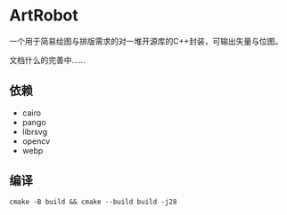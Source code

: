 # ArtRobot

一个用于简易绘图与排版需求的对一堆开源库的C++封装，可输出矢量与位图。

文档什么的完善中……

## 依赖

* cairo
* pango
* librsvg
* opencv
* webp

## 编译
    cmake -B build && cmake --build build -j28
